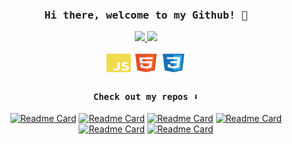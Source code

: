 <h3 align="center"><samp>Hi there, welcome to my Github! 👋</samp></h3>
<div align="center">
  <a href="https://github.com/chrleal">
  <img height="180em" src="https://github-readme-stats.vercel.app/api?username=chrleal&count_private=true&show_icons=true&theme=dark&hide_border=true"/>
  <img height="180em" src="https://github-readme-stats.vercel.app/api/top-langs/?username=chrleal&layout=compact&langs_count=7&theme=dark&hide_border=true&card_width=220"/>
  </a>
</div>
  
<div style="display: inline_block" align="center"><br>
  <img align="center" alt="Chr-Js" height="30" width="40" src="https://raw.githubusercontent.com/devicons/devicon/master/icons/javascript/javascript-plain.svg">
  <img align="center" alt="Chr-Html" height="30" width="40" src="https://raw.githubusercontent.com/devicons/devicon/master/icons/html5/html5-original.svg">
  <img align="center" alt="Chr-CSS" height="30" width="40" src="https://raw.githubusercontent.com/devicons/devicon/master/icons/css3/css3-original.svg">
<div>
  
##
<h4 align="center"><samp>Check out my repos ⬇️</samp></h4>
  
[![Readme Card](https://github-readme-stats.vercel.app/api/pin/?username=chrleal&theme=dark&repo=Tic-Tac-Toe&hide_border=true)](https://github.com/chrleal/Tic-Tac-Toe)
[![Readme Card](https://github-readme-stats.vercel.app/api/pin/?username=chrleal&theme=dark&repo=Library&hide_border=true)](https://github.com/chrleal/Library)
[![Readme Card](https://github-readme-stats.vercel.app/api/pin/?username=chrleal&theme=dark&repo=admin-dashboard&hide_border=true)](https://github.com/chrleal/admin-dashboard)
[![Readme Card](https://github-readme-stats.vercel.app/api/pin/?username=chrleal&theme=dark&repo=sign-up-form&hide_border=true)](https://github.com/chrleal/sign-up-form)
[![Readme Card](https://github-readme-stats.vercel.app/api/pin/?username=chrleal&theme=dark&repo=Calculator&hide_border=true)](https://github.com/chrleal/Calculator)
[![Readme Card](https://github-readme-stats.vercel.app/api/pin/?username=chrleal&theme=dark&repo=etch-a-sketch&hide_border=true)](https://github.com/chrleal/etch-a-sketch)
